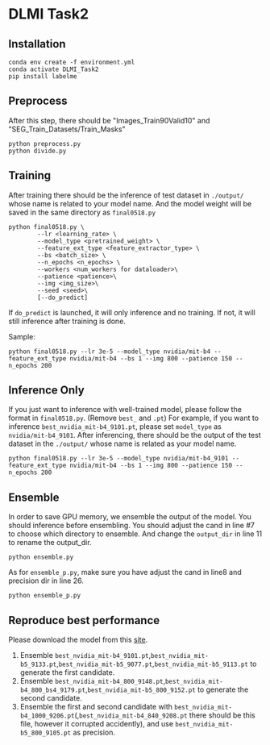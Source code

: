<!-- sudo apt-get update
sudo apt-get install ffmpeg libsm6 libxext6  -y -->

# DLMI Task2
## Installation
<!-- pip install opencv-python
pip install albumentations
pip install datasets
pip install transformers
pip install wandb -->
```
conda env create -f environment.yml
conda activate DLMI_Task2
pip install labelme
```

## Preprocess
After this step, there should be "Images_Train90Valid10" and "SEG_Train_Datasets/Train_Masks"
```
python preprocess.py
python divide.py
```

## Training
After training there should be the inference of test dataset in `./output/` whose name is related to your model name. And the model weight will be saved in the same directory as `final0518.py`
```
python final0518.py \
        --lr <learning_rate> \
        --model_type <pretrained_weight> \
        --feature_ext_type <feature_extractor_type> \
        --bs <batch_size> \
        --n_epochs <n_epochs> \
        --workers <num_workers for dataloader>\
        --patience <patience>\
        --img <img_size>\
        --seed <seed>\
        [--do_predict]
```

If `do_predict` is launched, it will only inference and no training. If not, it will still inference after training is done.

Sample:
```
python final0518.py --lr 3e-5 --model_type nvidia/mit-b4 --feature_ext_type nvidia/mit-b4 --bs 1 --img 800 --patience 150 --n_epochs 200
```
## Inference Only
If you just want to inference with well-trained model, please follow the format in `final0518.py`. (Remove `best_` and `.pt`)
For example, if you want to inference `best_nvidia_mit-b4_9101.pt`, please set `model_type` as `nvidia/mit-b4_9101`.
After inferencing, there should be the output of the test dataset in the `./output/` whose name is related as your model name.
```
python final0518.py --lr 3e-5 --model_type nvidia/mit-b4_9101 --feature_ext_type nvidia/mit-b4 --bs 1 --img 800 --patience 150 --n_epochs 200
```
## Ensemble
In order to save GPU memory, we ensemble the output of the model.
You should inference before ensembling.
You should adjust the cand in line #7 to choose which directory to ensemble. And change the `output_dir` in line 11 to rename the output_dir.
```
python ensemble.py
```
As for `ensemble_p.py`, make sure you have adjust the cand in line8 and precision dir in line 26.
```
python ensemble_p.py
```


## Reproduce best performance
Please download the model from this [site](https://drive.google.com/drive/folders/1Z7o0ZELb4bnwSKctMTNf7j9mUxZSHDZ7?usp=sharing).
1. Ensemble `best_nvidia_mit-b4_9101.pt`,`best_nvidia_mit-b5_9133.pt`,`best_nvidia_mit-b5_9077.pt`,`best_nvidia_mit-b5_9113.pt` to generate the first candidate.
2. Ensemble `best_nvidia_mit-b4_800_9148.pt`,`best_nvidia_mit-b4_800_bs4_9179.pt`,`best_nvidia_mit-b5_800_9152.pt` to generate the second candidate.
3. Ensemble the first and second candidate with `best_nvidia_mit-b4_1000_9206.pt`(,`best_nvidia_mit-b4_840_9208.pt` there should be this file, however it corrupted accidently), and use `best_nvidia_mit-b5_800_9105.pt` as precision.



